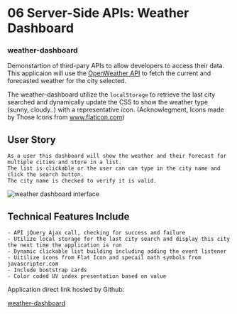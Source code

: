 # 06 Server-Side APIs: Weather Dashboard
### weather-dashboard

Demonstartion of third-pary APIs to allow developers to access their data.  This applicaion will use the  [OpenWeather API](https://openweathermap.org/api) to fetch the current and forecasted weather for the city selected.  

The weather-dashboard utilize the `localStorage` to retrieve the last city searched and dynamically update the CSS to show the weather type (sunny, cloudy..) with a representative icon.  (Acknowlegment, Icons made by Those Icons from www.flaticon.com)


## User Story

```
As a user this dashboard will show the weather and their forecast for multiple cities and store in a list.  
The list is clickable or the user can can type in the city name and click the search button.  
The city name is checked to verify it is valid.

```

![weather dashboard interface](./weather-dashboard/Assets/weather-dashboard-example.PNG)

## Technical Features Include

```
- API jQuery Ajax call, checking for success and failure
- Utilize local storage for the last city search and display this city the next time the application is run
- Dynamic clickable list building including adding the event listener
- Uitilize icons from Flat Icon and specail math symbols from javascripter.com
- Include bootstrap cards
- Color coded UV index presentation based on value
```

Application direct link hosted by Github:

[weather-dashboard](https://bootcampdev.github.io/weather-dashboard/)


